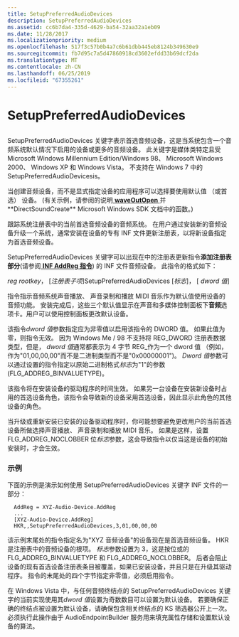 ```yaml
---
title: SetupPreferredAudioDevices
description: SetupPreferredAudioDevices
ms.assetid: cc6b7da4-335d-4629-ba54-32aa32a1eb09
ms.date: 11/28/2017
ms.localizationpriority: medium
ms.openlocfilehash: 517f3c57b0b4a7c6b61dbb445eb8124b349630e9
ms.sourcegitcommit: fb7d95c7a5d47860918cd3602efdd33b69dcf2da
ms.translationtype: MT
ms.contentlocale: zh-CN
ms.lasthandoff: 06/25/2019
ms.locfileid: "67355261"
---
```

# <a name="setuppreferredaudiodevices"></a>SetupPreferredAudioDevices


## <span id="ddk_setuppreferredaudiodevices_ks"></span><span id="DDK_SETUPPREFERREDAUDIODEVICES_KS"></span>


SetupPreferredAudioDevices 关键字表示首选音频设备，这是当系统包含一个音频系统默认情况下启用的设备或更多的音频设备。 此关键字是媒体类特定且受 Microsoft Windows Millennium Edition/Windows 98、 Microsoft Windows 2000、 Windows XP 和 Windows Vista。 不支持在 Windows 7 中的 SetupPreferredAudioDevicesis。

当创建音频设备，而不是显式指定设备的应用程序可以选择要使用默认值 （或首选） 设备。 (有关示例，请参阅的说明[ **waveOutOpen** ](https://docs.microsoft.com/previous-versions/dd743866(v=vs.85))并**DirectSoundCreate** Microsoft Windows SDK 文档中的函数。)

跟踪系统注册表中的当前首选音频设备的音频系统。 在用户通过安装新的音频设备升级一个系统，通常安装在设备的专有 INF 文件更新注册表，以将新设备指定为首选音频设备。

SetupPreferredAudioDevices 关键字可以出现在中的注册表更新指令**添加注册表部分**(请参阅[ **INF AddReg 指令**](https://docs.microsoft.com/windows-hardware/drivers/install/inf-addreg-directive)) 的 INF 文件音频设备。 此指令的格式如下：

*reg rootkey*， \[*注册表子项*\]SetupPreferredAudioDevices \[*标志*\]， \[ *dword 值*\]

指令指示音频系统声音播放、 声音录制和播放 MIDI 音乐作为默认值使用设备的音频功能。 安装完成后，这些三个默认值显示在声音和多媒体控制面板下**音频**选项卡。用户可以使用控制面板更改默认设备。

该指令*dword 值*参数指定应为非零值以启用该指令的 DWORD 值。 如果此值为零，则指令无效。 因为 Windows Me / 98 不支持将 REG\_DWORD 注册表数据类型，但是， *dword 值*通常都表示为 4 字节 REG\_作为一个 dword 值 （例如，作为"01,00,00,00"而不是二进制类型而不是"0x00000001")。 *Dword 值*参数可以通过设置的指令指定以原始二进制格式*标志*为"1"的参数 (FLG\_ADDREG\_BINVALUETYPE)。

该指令将在安装设备的驱动程序的时间生效。 如果另一台设备在安装新设备时占用的首选设备角色，该指令会导致新的设备采用首选设备，因此显示此角色的其他设备的角色。

当升级或重新安装已安装的设备驱动程序时，你可能想要避免更改用户的当前首选设备所做选择声音播放、 声音录制和播放 MIDI 音乐。 如果是这样，设置 FLG\_ADDREG\_NOCLOBBER 位*标志*参数，这会导致指令以仅当这是设备的初始安装时，才会生效。

### <a name="span-idexamplespanspan-idexamplespanexample"></a><span id="example"></span><span id="EXAMPLE"></span>示例

下面的示例是演示如何使用 SetupPreferredAudioDevices 关键字 INF 文件的一部分：

```inf
  AddReg = XYZ-Audio-Device.AddReg
  ...
  [XYZ-Audio-Device.AddReg]
  HKR,,SetupPreferredAudioDevices,3,01,00,00,00
```

该示例末尾处的指令指定名为"XYZ 音频设备"的设备现在是首选音频设备。 HKR 是注册表中的音频设备的根项。 *标志*参数设置为 3，这是按位或的 FLG\_ADDREG\_BINVALUETYPE 和 FLG\_ADDREG\_NOCLOBBER。 后者会阻止设备的现有首选设备注册表条目被覆盖，如果已安装设备，并且只是在升级其驱动程序。 指令的末尾处的四个字节指定非零值，必须启用指令。

在 Windows Vista 中，与任何音频终结点的 SetupPreferredAudioDevices 关键字的当前实现使用其*dword 值*设置为奇数数目可以设置为默认设备。 若要确保正确的终结点被设置为默认设备，请确保包含相关终结点的 KS 筛选器公开上一次。 必须执行此操作由于 AudioEndpointBuilder 服务用来填充属性存储和设置默认设备的算法。

 

 





